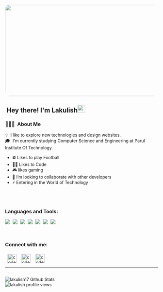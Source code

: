 
<!-- Gif -->
<p align="center">
<img  style="border-radius: 15px" src="https://raw.githubusercontent.com/rajaprerak/rajaprerak/master/developer.gif" width="550px" height="300px"/>
</p>

## &nbsp;Hey there! I'm Lakulish<img src="https://media.giphy.com/media/hvRJCLFzcasrR4ia7z/giphy.gif" width="25px">

### 👨🏻‍💻 &nbsp;About Me
💡 &nbsp;I like to explore new technologies and design websites.\
🎓 &nbsp;I'm currently studying Computer Science and Engineering at Parul Institute Of Technology.
- ⚽ Likes to play Football
- 👨‍💻 Likes to Code 
- 🎮 likes gaming
- 👯 I’m looking to collaborate with other developers
- ⚡ Entering in the World of Technology
<br>
<br>

### Languages and Tools:
<p>
<img src="https://img.icons8.com/color/48/000000/c-programming.png" style="margin-right: 5px"/>
<img src="https://img.icons8.com/color/48/000000/html-5--v1.png" style="margin-right: 5px"/>
<img src="https://img.icons8.com/color/48/000000/css3.png" style="margin-right: 5px"/>
<img src="https://img.icons8.com/color/48/000000/javascript--v1.png" style="margin-right: 5px"/>
<img src="https://img.icons8.com/color/48/000000/bootstrap.png" style="margin-right: 5px"/>
<img src="https://img.icons8.com/fluency/48/000000/mysql-logo.png" style="margin-right: 5px"/>
<img src="https://img.icons8.com/material-outlined/48/000000/github.png" style="margin-right: 5px"/>
</p>
<br>

### Connect with me:
<p>
<a href="https://www.linkedin.com/in/lakulish-paliwal-154a241b5" target="_blank"> 
<img align="left" alt="codeSTACKr | LinkedIn" width="30px" style="margin: 5px 8px" src="https://cdn.jsdelivr.net/npm/simple-icons@v3/icons/linkedin.svg" />
</a>
<a href="https://instagram.com/lakulish_paliwal_17" target="_blank"> 
<img align="left" alt="codeSTACKr | LinkedIn" width="30px" style="margin: 5px 8px" src="https://cdn.jsdelivr.net/npm/simple-icons@3.13.0/icons/instagram.svg" />
</a>
<a href="https://t.me/Lakulish17" target="_blank"> 
<img align="left" alt="codeSTACKr | LinkedIn" width="30px" style="margin: 5px 8px" src="https://cdn.jsdelivr.net/npm/simple-icons@3.13.0/icons/telegram.svg" />
</a>
</p>
<br>
<br>
<hr>
<br>

<!-- Github Stats -->
<img alt="lakulish17 Github Stats" src="https://github-readme-stats.vercel.app/api?username=lakulish17&show_icons=true&hide_border=true">

<br>


<!-- Profile Views Counter -->
<img src="https://komarev.com/ghpvc/?username=lakulish17" alt="lakulish profile views" />


<!-- ctrl + shift + v  (to preview README) -->
